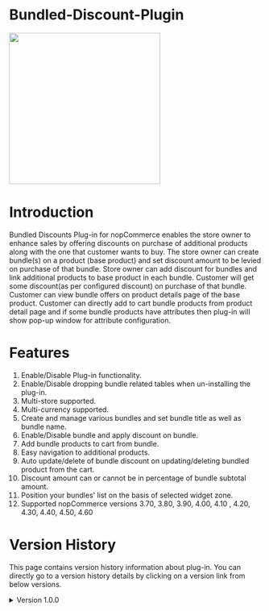 # Bundled-Discount-Plugin 
<img src= "http://docs.nopaccelerate.com/files/bundled-discount-nop-commerce-plug-in/lib/NewItem2.png" width="300" height="300"> 

# **Introduction**

Bundled Discounts Plug-in for nopCommerce enables the store owner to enhance sales by offering discounts on purchase of additional products along with the one that customer wants to buy. The store owner can create bundle(s) on a product (base product) and set discount amount to be levied on purchase of that bundle. Store owner can add discount for bundles and link additional products to base product in each bundle. Customer will get some discount(as per configured discount) on purchase of that bundle. Customer can view bundle offers on product details page of the base product. Customer can directly add to cart bundle products from product detail page and if some bundle products have attributes then plug-in will show pop-up window for attribute configuration.

# **Features**

1. Enable/Disable Plug-in functionality.
2. Enable/Disable dropping bundle related tables when un-installing the plug-in.
3. Multi-store supported.
4. Multi-currency supported.
5. Create and manage various bundles and set bundle title as well as bundle name.
6. Enable/Disable bundle and apply discount on bundle.
7. Add bundle products to cart from bundle.
8. Easy navigation to additional products.
9. Auto update/delete of bundle discount on updating/deleting bundled product from the cart.
10. Discount amount can or cannot be in percentage of bundle subtotal amount.
11. Position your bundles' list on the basis of selected widget zone.
12. Supported nopCommerce versions 3.70, 3.80, 3.90, 4.00, 4.10 , 4.20, 4.30, 4.40, 4.50, 4.60

# **Version History**

This page contains version history information about plug-in. You can directly go to a version history details by clicking on a version link from below versions.

<details><summary>Version 1.0.0</a></summary>

| Release Date | January 24, 2017 |
|---| --- |
| Plug-In Version | 1.0.0 |
| Supported nopCommerce Version | 3.80 |

**Features:**

1. Create bundles with discount on base product and add product(s) to them.
2. Display active bundles to customers on product details page.
3. Add bundle to cart more than once.
4. Configure attributes for products of the bundle before adding them to cart.
5. Multi-currency support.
6. Multi-store support.
</details>




